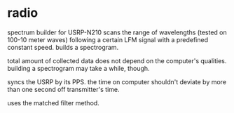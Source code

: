 radio
=====

spectrum builder for USRP-N210
scans the range of wavelengths (tested on 100-10 meter waves) following a certain LFM signal with a predefined constant speed. builds a spectrogram. 

total amount of collected data does not depend on the computer's qualities. building a spectrogram may take a while, though.

syncs the USRP by its PPS. the time on computer shouldn't deviate by more than one second off transmitter's time.

uses the matched filter method.
